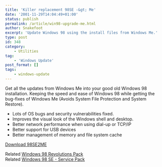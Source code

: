 ```yaml
---
title: 'Killer replacement 98SE -&gt; Me'
date: '2001-11-29T14:04:49+01:00'
status: publish
permalink: /article/win98-upgrade-me.html
author: Snakefoot
excerpt: 'Update Windows 98 using the install files from Windows Me.'
type: post
id: 348
category:
    - Utilities
tag:
    - 'Windows Update'
post_format: []
tags:
    - windows-update
---
```

Get all the updates from Windows Me into your good old Windows 98 installation. Keeping the speed and ease of Windows 98 while getting the bug-fixes of Windows Me (Avoids System File Protection and System Restore).

- Lots of OS bugs and security vulnerabilities fixed.
- Improves the visual look of the Windows shell and desktop.
- Better network performance when using dial-up or TCP/IP
- Better support for USB devices
- Better management of memory and file system cache
 
[Download 98SE2ME](http://www.mdgx.com/9s2m/)  
  
 Related [Windows 98 Revolutions Pack](/article/win98-revolutions-pack.html)  
 Related [Windows 98 SE - Service Pack](/article/win98-service-pack.html)  